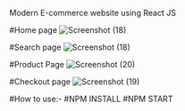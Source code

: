 Modern E-commerce website using React JS

#Home page
![Screenshot (18)](https://github.com/rengarajks/Modern-E-Commerce-site-React/assets/128718730/737fd223-57e2-4eb5-9a0e-b0723ba38cb4)



#Search page
![Screenshot (18)](https://github.com/rengarajks/Modern-E-Commerce-site-React/assets/128718730/e04c2447-3cdb-459b-8de2-805c45b9682e)

#Product Page
![Screenshot (20)](https://github.com/rengarajks/Modern-E-Commerce-site-React/assets/128718730/a053206a-86e0-4a4c-be8b-0c64d9d7080d)


#Checkout page
![Screenshot (19)](https://github.com/rengarajks/Modern-E-Commerce-site-React/assets/128718730/4c994667-b783-41e1-949e-bdacc047650e)


#How to use:-
#NPM INSTALL
#NPM START








